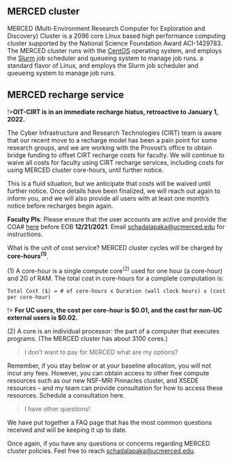 ## MERCED cluster <!-- {docsify-ignore} -->

MERCED (Multi-Environment Research Computer for Exploration and
Discovery) Cluster is a 2096 core Linux based high performance computing
cluster supported by the National Science Foundation Award
ACI-1429783. The MERCED cluster runs with the [CentOS](https://www.centos.org/) operating system,
and employs the [Slurm](https://slurm.schedmd.com/) job scheduler and queueing system to manage job runs. a standard flavor of Linux, and employs the Slurm job scheduler and queueing system to manage job runs.


## MERCED recharge service <!-- {docsify-ignore} -->
!>__OIT-CIRT is in an immediate recharge hiatus, retroactive to January 1, 2022.__

The Cyber Infrastructure and Research Technologies (CIRT) team is aware that our recent move to a recharge model has been a pain point for some research groups, and we are working with the Provost’s office to obtain bridge funding to offset CIRT recharge costs for faculty. We will continue to waive all costs for faculty using CIRT recharge services, including costs for using MERCED cluster core-hours, until further notice. 

This is a fluid situation, but we anticipate that costs will be waived until further notice. Once details have been finalized, we will reach out again to inform you, and we will also provide all users with at least one month’s notice before recharges begin again. 


__Faculty PIs__: Please ensure that the user accounts are active and provide the COA# [here](https://merced-my.sharepoint.com/personal/yyu49_ucmerced_edu/_layouts/15/onedrive.aspx?id=%2Fpersonal%2Fyyu49%5Fucmerced%5Fedu%2FDocuments%2FMERCED%5Frecharge&ct=1639436999554&or=OWA%2DNT&cid=61ce730a%2D0df2%2Dd438%2D7bdf%2Dbe138cf58c23) before EOB __12/21/2021__. 
Email schadalapaka@ucmerced.edu for instructions.

What is the unit of cost service? MERCED cluster cycles will be charged by **core-hours<sup>(1)</sup>**.

(1)  A core-hour is a single compute core<sup>(2)</sup> used for one hour (a core-hour) and 2G of RAM. The total cost in core-hours for a complete computation is:
```text
Total Cost ($) = # of core-hours x Duration (wall clock hours) x (cost per core-hour)
```
!> **For UC users, the cost per core-hour is $0.01, and the cost for non-UC external users is $0.02.**

(2)  A core is an individual processor: the part of a computer that executes programs. (The MERCED cluster has about 3100 cores.)



> I don’t want to pay for MERCED what are my options?

Remember, if you stay below or at your baseline allocation, you will not incur any fees. However, you can obtain access to other free compute resources such as our new NSF-MRI Pinnacles cluster, and XSEDE resources – and my team can provide consultation for how to access these resources. Schedule a consultation here.

> I have other questions!

We have put together a FAQ page that has the most common questions received and will be keeping it up to date.

Once again, if you have any questions or concerns regarding MERCED
cluster policies. Feel free to reach schadalapaka@ucmerced.edu.


